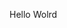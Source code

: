 Hello Wolrd














































































































































































































































































































































































































































































































































































































































































































































































































































































































































































































































































































































































































































